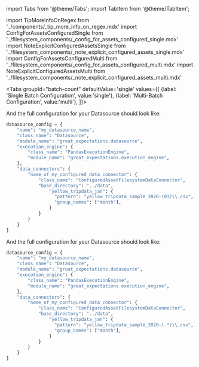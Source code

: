 import Tabs from '@theme/Tabs';
import TabItem from '@theme/TabItem';

import TipMoreInfoOnRegex from '../components/_tip_more_info_on_regex.mdx'
import ConfigForAssetsConfiguredSingle from '../filesystem_components/_config_for_assets_configured_single.mdx'
import NoteExplicitConfiguredAssetsSingle from '../filesystem_components/_note_explicit_configured_assets_single.mdx'
import ConfigForAssetsConfiguredMulti from '../filesystem_components/_config_for_assets_configured_multi.mdx'
import NoteExplicitConfiguredAssetsMulti from '../filesystem_components/_note_explicit_configured_assets_multi.mdx'

<Tabs
  groupId="batch-count"
  defaultValue='single'
  values={[
  {label: 'Single Batch Configuration', value:'single'},
  {label: 'Multi-Batch Configuration', value:'multi'},
  ]}>
    
  <TabItem value="single">

<ConfigForAssetsConfiguredSingle />

And the full configuration for your Datasource should look like:

```python
datasource_config = {
    "name": "my_datasource_name",
    "class_name": "Datasource",
    "module_name": "great_expectations.datasource",
    "execution_engine": {
        "class_name": "PandasExecutionEngine",  
        "module_name": "great_expectations.execution_engine",
    },
    "data_connectors": {
        "name_of_my_configured_data_connector": {
            "class_name": "ConfiguredAssetFilesystemDataConnector",
            "base_directory": "../data",
                "yellow_tripdata_jan": {
                  "pattern": "yellow_tripdata_sample_2020-(01)\\.csv",
                  "group_names": ["month"],
                }
            }
        }
    }
}
```

<NoteExplicitConfiguredAssetsSingle />

  </TabItem>
  <TabItem value="multi">


<ConfigForAssetsConfiguredMulti />

And the full configuration for your Datasource should look like:

```python
datasource_config = {
    "name": "my_datasource_name",
    "class_name": "Datasource",
    "module_name": "great_expectations.datasource",
    "execution_engine": {
        "class_name": "PandasExecutionEngine",  
        "module_name": "great_expectations.execution_engine",
    },
    "data_connectors": {
        "name_of_my_configured_data_connector": {
            "class_name": "ConfiguredAssetFilesystemDataConnector",
            "base_directory": "../data",
                "yellow_tripdata_jan": {
                  "pattern": "yellow_tripdata_sample_2020-(.*)\\.csv",
                  "group_names": ["month"],
                }
            }
        }
    }
}
```

<NoteExplicitConfiguredAssetsMulti />

  </TabItem>
  </Tabs>